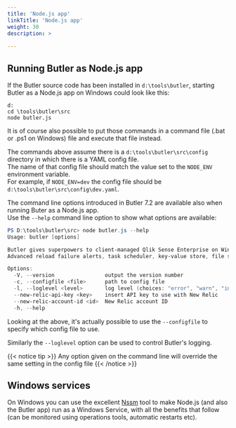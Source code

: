 ```yaml
---
title: 'Node.js app'
linkTitle: 'Node.js app'
weight: 30
description: >
    
---
```


<!-- {{% pageinfo %}}
This is a placeholder page that shows you how to use this template site.
{{% /pageinfo %}} -->

## Running Butler as Node.js app

If the Butler source code has been installed in `d:\tools\butler`, starting Butler as a Node.js app on Windows could look like this:  

    d:
    cd \tools\butler\src
    node butler.js

It is of course also possible to put those commands in a command file (.bat or .ps1 on Windows) file and execute that file instead.

The commands above assume there is a `d:\tools\butler\src\config` directory in which there is a YAML config file.  
The name of that config file should match the value set to the `NODE_ENV` environment variable.  
For example, if `NODE_ENV=dev` the config file should be `d:\tools\butler\src\config\dev.yaml`.

The command line options introduced in Butler 7.2 are available also when running Buter as a Node.js app.  
Use the `--help` command line option to show what options are available:

```powershell
PS D:\tools\butler\src> node butler.js --help
Usage: butler [options]

Butler gives superpowers to client-managed Qlik Sense Enterprise on Windows!
Advanced reload failure alerts, task scheduler, key-value store, file system access and much more.

Options:
  -V, --version                output the version number
  -c, --configfile <file>      path to config file
  -l, --loglevel <level>       log level (choices: "error", "warn", "info", "verbose", "debug", "silly")
  --new-relic-api-key <key>    insert API key to use with New Relic
  --new-relic-account-id <id>  New Relic account ID
  -h, --help
```

Looking at the above, it's actually possible to use the `--configfile` to specify which config file to use.  

Similarly the `--loglevel` option can be used to control Butler's logging.

{{< notice tip >}}
Any option given on the command line will override the same setting in the config file
{{< /notice >}}

## Windows services

On Windows you can use the excellent [Nssm](https://nssm.cc/) tool to make Node.js (and also the Butler app) run as a Windows Service, with all the benefits that follow (can be monitored using operations tools, automatic restarts etc).
